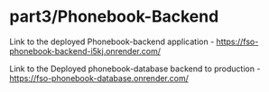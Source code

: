 # part3/Phonebook-Backend

Link to the deployed Phonebook-backend application - https://fso-phonebook-backend-i5kj.onrender.com/

Link to the Deployed phonebook-database backend to production - https://fso-phonebook-database.onrender.com/
